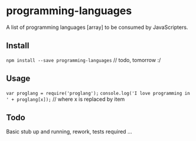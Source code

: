 # programming-languages
A list of programming languages [array] to be consumed by JavaScripters. 

## Install 
`npm install --save programming-languages` // todo, tomorrow :/

## Usage

`var proglang = require('proglang');`
`console.log('I love programming in ' + proglang[x]);` // where x is replaced by item

## Todo

Basic stub up and running, rework, tests required ...




